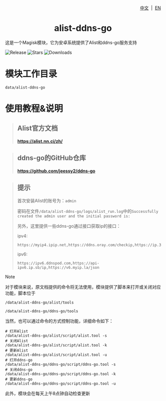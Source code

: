 <div align="right">
<a href="/README.md">中文</a> &nbsp;|&nbsp;
<a href="/README_en-US.md">EN</a>
</div>

<div align="center">
<h1>alist-ddns-go</h1>
</div>

这是一个Magisk模块，它为安卓系统提供了Alist和ddns-go服务支持

![Release](https://img.shields.io/github/tag/liangsuimansui/alist-ddns-go?style=flat-square&label=Release) ![Stars](https://img.shields.io/github/stars/liangsuimansui/alist-ddns-go?style=flat-square&label=Stars&logo=github "GitHub Repo stars") ![Downloads](https://img.shields.io/github/downloads/liangsuimansui/alist-ddns-go/total?style=flat-square&label=Download&logo=github)

# 模块工作目录
`data/alist-ddns-go`

# 使用教程&说明
> ## Alist官方文档
> #### https://alist.nn.ci/zh/

> ## ddns-go的GitHub仓库
> #### https://github.com/jeessy2/ddns-go

> ## 提示
> 首次安装Alist的账号为：`admin`
>
> 密码在文件`/data/alist-ddns-go/logs/alist_run.log`中的`Successfully created the admin user and the initial password is:`
>
> 另外，这里提供一些ddns-go通过接口获取ip的接口：
>
> ipv4:
> ```
> https://myip4.ipip.net,https://ddns.oray.com/checkip,https://ip.3322.net,https://4.ipw.cn,https://ipinfo.io,https://cip.cc,https://ident.me,https://v4.ident.me
> ```
> ipv6:
> ```
> https://ipv6.ddnspod.com,https://api-ipv6.ip.sb/ip,https://v6.myip.la/json
> ```

> [!NOTE]
> 对于模块来说，原文档提供的命令将无法使用，模块提供了脚本来打开或关闭对应功能，脚本位于
> 
> `/data/alist-ddns-go/alist/tools`
> 
> `/data/alist-ddns-go/ddns-go/tools`
> 
> 当然，也可以通过命令的方式控制功能，详细命令如下：
> ```
> # 打开Alist
> /data/alist-ddns-go/alist/script/alist.tool -s
> # 关闭Alist
> /data/alist-ddns-go/alist/script/alist.tool -k
> # 更新Alist
> /data/alist-ddns-go/alist/script/alist.tool -u
> # 打开ddns-go
> /data/alist-ddns-go/ddns-go/script/ddns-go.tool -s
> # 关闭ddns-go
> /data/alist-ddns-go/ddns-go/script/ddns-go.tool -k
> # 更新ddns-go
> /data/alist-ddns-go/ddns-go/script/ddns-go.tool -u
> ```
> 此外，模块会在每天上午8点钟自动检查更新



